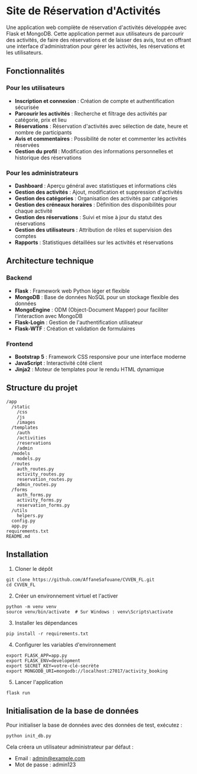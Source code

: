 # Site de Réservation d'Activités

Une application web complète de réservation d'activités développée avec Flask et MongoDB. Cette application permet aux utilisateurs de parcourir des activités, de faire des réservations et de laisser des avis, tout en offrant une interface d'administration pour gérer les activités, les réservations et les utilisateurs.

## Fonctionnalités

### Pour les utilisateurs
- **Inscription et connexion** : Création de compte et authentification sécurisée
- **Parcourir les activités** : Recherche et filtrage des activités par catégorie, prix et lieu
- **Réservations** : Réservation d'activités avec sélection de date, heure et nombre de participants
- **Avis et commentaires** : Possibilité de noter et commenter les activités réservées
- **Gestion du profil** : Modification des informations personnelles et historique des réservations

### Pour les administrateurs
- **Dashboard** : Aperçu général avec statistiques et informations clés
- **Gestion des activités** : Ajout, modification et suppression d'activités
- **Gestion des catégories** : Organisation des activités par catégories
- **Gestion des créneaux horaires** : Définition des disponibilités pour chaque activité
- **Gestion des réservations** : Suivi et mise à jour du statut des réservations
- **Gestion des utilisateurs** : Attribution de rôles et supervision des comptes
- **Rapports** : Statistiques détaillées sur les activités et réservations

## Architecture technique

### Backend
- **Flask** : Framework web Python léger et flexible
- **MongoDB** : Base de données NoSQL pour un stockage flexible des données
- **MongoEngine** : ODM (Object-Document Mapper) pour faciliter l'interaction avec MongoDB
- **Flask-Login** : Gestion de l'authentification utilisateur
- **Flask-WTF** : Création et validation de formulaires

### Frontend
- **Bootstrap 5** : Framework CSS responsive pour une interface moderne
- **JavaScript** : Interactivité côté client
- **Jinja2** : Moteur de templates pour le rendu HTML dynamique

## Structure du projet

```
/app
  /static
    /css
    /js
    /images
  /templates
    /auth
    /activities
    /reservations
    /admin
  /models
    models.py
  /routes
    auth_routes.py
    activity_routes.py
    reservation_routes.py
    admin_routes.py
  /forms
    auth_forms.py
    activity_forms.py
    reservation_forms.py
  /utils
    helpers.py
  config.py
  app.py
requirements.txt
README.md
```

## Installation

1. Cloner le dépôt
```
git clone https://github.com/AffaneSafouane/CVVEN_FL.git
cd CVVEN_FL
```

2. Créer un environnement virtuel et l'activer
```
python -m venv venv
source venv/bin/activate  # Sur Windows : venv\Scripts\activate
```

3. Installer les dépendances
```
pip install -r requirements.txt
```

4. Configurer les variables d'environnement
```
export FLASK_APP=app.py
export FLASK_ENV=development
export SECRET_KEY=votre-clé-secrète
export MONGODB_URI=mongodb://localhost:27017/activity_booking
```

5. Lancer l'application
```
flask run
```

## Initialisation de la base de données

Pour initialiser la base de données avec des données de test, exécutez :
```
python init_db.py
```

Cela créera un utilisateur administrateur par défaut :
- Email : admin@example.com
- Mot de passe : admin123
